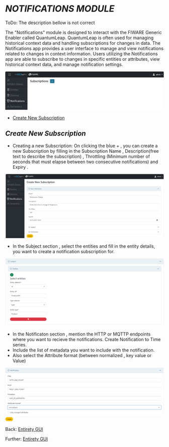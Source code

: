 # *NOTIFICATIONS MODULE*

ToDo: The description bellow is not correct

The "Notifications" module is designed to interact with the FIWARE Generic Enabler called QuantumLeap.
QuantumLeap is often used for managing historical context data and handling subscriptions for changes in data.
The Notifications app provides a user interface to manage and view notifications related to changes in context information.
Users utilizing the Notifications app are able to subscribe to changes in specific entities or attributes, view historical context data, and manage notification settings.

![Alt text](images/image-17.png)

- [Create New Subscription](#create-new-subscription)

## *Create New Subscription*
-	Creating a new Subscription: On clicking the blue + , you can create a new Subscription by filling in the Subscription Name , Description(free text to describe the subscription) , Throttling (Minimum number of seconds that must elapse between two consecutive notifications) and Expiry .

![Alt text](images/image-18.png)

-	In the Subject section , select the entities and fill in the entity details, you want to create a notification subscription for.

![Alt text](images/image-19.png)

-	In the Notificaton section , mention the HTTP or MQTTP endpoints where you want to recieve the notifications. Create Notification to Time series.
-	Include the list of metadata you want to include with the notification.
-	Also select the Attribute format (between normalized , key value or Value)

![Alt text](images/image-20.png)

Back: [Entirety GUI](../GUI_TUTORIALS.md#modules)

Further: [Entirety GUI](../GUI_TUTORIALS.md#modules)
